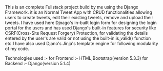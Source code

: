 This is an complete Fullstack project build by me using the Django Framework. it is an Normal Tweet App with CRUD functionalities allowing users to create tweets, edit their existing tweets, remove and upload their tweets. I have used here Djnago's in-built login form for designing the login portal for the users and has used Django's built-in features for security like CSRF(Cross-Site Request Forgery) Protection, for validating the details entered by the user's are valid or not using the built-in is_valid() function etc.I have also used Djano's Jinja's template engine for following modularity of my code.

Technologies used :-
for Frontend :- HTML,Bootstrap(version 5.3.3)
for Backend :- Django(version 5.1.4)
